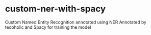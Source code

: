 # custom-ner-with-spacy
Custom Named Entity Recognition annotated using NER Annotated by tecoholic and Spacy for training the model
